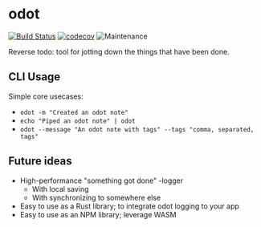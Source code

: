 # odot

[![Build Status](https://travis-ci.org/Walther/odot.svg?branch=master)](https://travis-ci.org/Walther/odot)
[![codecov](https://codecov.io/gh/Walther/odot/branch/master/graph/badge.svg)](https://codecov.io/gh/Walther/odot)
![Maintenance](https://img.shields.io/badge/maintenance-experimental-blue.svg)

Reverse todo: tool for jotting down the things that have been done.

## CLI Usage

Simple core usecases:

- `odot -m "Created an odot note"`
- `echo "Piped an odot note" | odot`
- `odot --message "An odot note with tags" --tags "comma, separated, tags"`

## Future ideas

- High-performance "something got done" -logger
  - With local saving
  - With synchronizing to somewhere else
- Easy to use as a Rust library; to integrate odot logging to your app
- Easy to use as an NPM library; leverage WASM
